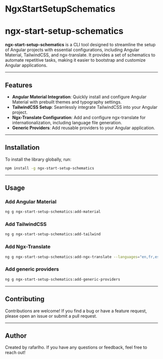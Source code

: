 # NgxStartSetupSchematics
# ngx-start-setup-schematics

**ngx-start-setup-schematics** is a CLI tool designed to streamline the setup of Angular projects with essential configurations, including Angular Material, TailwindCSS, and ngx-translate. It provides a set of schematics to automate repetitive tasks, making it easier to bootstrap and customize Angular applications.

---

## Features

- **Angular Material Integration**: Quickly install and configure Angular Material with prebuilt themes and typography settings.
- **TailwindCSS Setup**: Seamlessly integrate TailwindCSS into your Angular project.
- **Ngx-Translate Configuration**: Add and configure ngx-translate for internationalization, including language file generation.
- **Generic Providers**: Add reusable providers to your Angular application.

---

## Installation

To install the library globally, run:

```bash
npm install -g ngx-start-setup-schematics
```

--- 

## Usage

### Add Angular Material
```bash
ng g ngx-start-setup-schematics:add-material
```

### Add TailwindCSS
```bash
ng g ngx-start-setup-schematics:add-tailwind
``` 

### Add Ngx-Translate
```bash
ng g ngx-start-setup-schematics:add-ngx-translate --languages="en,fr,es" --default="en"
```
### Add generic providers
```bash
ng g ngx-start-setup-schematics:add-generic-providers
``` 

---

## Contributing
Contributions are welcome! If you find a bug or have a feature request, please open an issue or submit a pull request.

---

## Author
Created by rafarlho. If you have any questions or feedback, feel free to reach out!